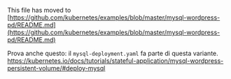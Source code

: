 This file has moved to [https://github.com/kubernetes/examples/blob/master/mysql-wordpress-pd/README.md](https://github.com/kubernetes/examples/blob/master/mysql-wordpress-pd/README.md)


Prova anche questo: il `mysql-deployment.yaml` fa parte di questa variante.
https://kubernetes.io/docs/tutorials/stateful-application/mysql-wordpress-persistent-volume/#deploy-mysql